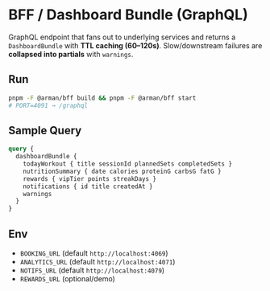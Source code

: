 # BFF / Dashboard Bundle (GraphQL)

GraphQL endpoint that fans out to underlying services and returns a `DashboardBundle` with **TTL caching (60–120s)**. Slow/downstream failures are **collapsed into partials** with `warnings`.

## Run
```bash
pnpm -F @arman/bff build && pnpm -F @arman/bff start
# PORT=4091 → /graphql
```

## Sample Query
```graphql
query {
  dashboardBundle {
    todayWorkout { title sessionId plannedSets completedSets }
    nutritionSummary { date calories proteinG carbsG fatG }
    rewards { vipTier points streakDays }
    notifications { id title createdAt }
    warnings
  }
}
```

## Env
- `BOOKING_URL` (default `http://localhost:4069`)
- `ANALYTICS_URL` (default `http://localhost:4071`)
- `NOTIFS_URL` (default `http://localhost:4079`)
- `REWARDS_URL` (optional/demo)
